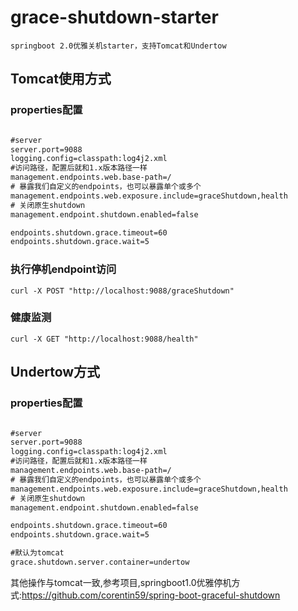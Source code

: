 # grace-shutdown-starter
```$xslt
springboot 2.0优雅关机starter，支持Tomcat和Undertow
```
## Tomcat使用方式

### properties配置

```xml

#server
server.port=9088
logging.config=classpath:log4j2.xml
#访问路径，配置后就和1.x版本路径一样
management.endpoints.web.base-path=/
# 暴露我们自定义的endpoints，也可以暴露单个或多个
management.endpoints.web.exposure.include=graceShutdown,health
# 关闭原生shutdown
management.endpoint.shutdown.enabled=false

endpoints.shutdown.grace.timeout=60
endpoints.shutdown.grace.wait=5

```

### 执行停机endpoint访问
```curl
curl -X POST "http://localhost:9088/graceShutdown"
```

### 健康监测

```curl
curl -X GET "http://localhost:9088/health"
```

## Undertow方式

### properties配置

```xml

#server
server.port=9088
logging.config=classpath:log4j2.xml
#访问路径，配置后就和1.x版本路径一样
management.endpoints.web.base-path=/
# 暴露我们自定义的endpoints，也可以暴露单个或多个
management.endpoints.web.exposure.include=graceShutdown,health
# 关闭原生shutdown
management.endpoint.shutdown.enabled=false

endpoints.shutdown.grace.timeout=60
endpoints.shutdown.grace.wait=5

#默认为tomcat
grace.shutdown.server.container=undertow

```

其他操作与tomcat一致,参考项目,springboot1.0优雅停机方式:https://github.com/corentin59/spring-boot-graceful-shutdown
